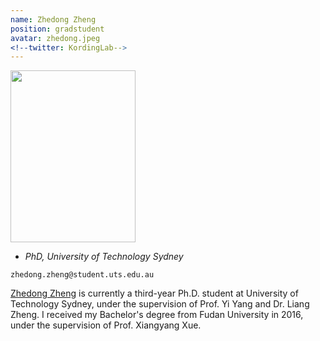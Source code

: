 ```yaml
---
name: Zhedong Zheng
position: gradstudent
avatar: zhedong.jpeg
<!--twitter: KordingLab-->
---
```


<img width="200" height="275" src="{{site.baseurl}}/images/people/{{page.avatar}}" data-action="zoom">

- _PhD, University of Technology Sydney_<br>
<!--- _Science coach. Collaborator. Transdisciplinary optimist._-->

<i class="fa fa-envelope-o"></i> `zhedong.zheng@student.uts.edu.au`

[Zhedong Zheng](http://zdzheng.xyz/) is currently a third-year Ph.D. student at University of Technology Sydney, under the supervision of Prof. Yi Yang and Dr. Liang Zheng. I received my Bachelor's degree from Fudan University in 2016, under the supervision of Prof. Xiangyang Xue. 

